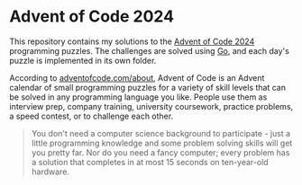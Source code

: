 # Advent of Code 2024

This repository contains my solutions to the [Advent of Code 2024](https://adventofcode.com/2024) programming puzzles. The challenges are solved using [Go](https://go.dev/), and each day's puzzle is implemented in its own folder.

According to [adventofcode.com/about](https://adventofcode.com/2024/about), Advent of Code is an Advent calendar of small programming puzzles for a variety of skill levels that can be solved in any programming language you like. People use them as interview prep, company training, university coursework, practice problems, a speed contest, or to challenge each other.

> You don't need a computer science background to participate - just a little programming knowledge and some problem solving skills will get you pretty far. Nor do you need a fancy computer; every problem has a solution that completes in at most 15 seconds on ten-year-old hardware.
